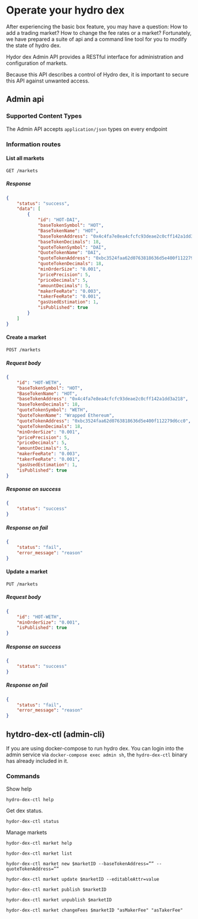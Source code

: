 # Operate your hydro dex

After experiencing the basic box feature, you may have a question: How to add a trading market? How to change the fee rates or a market? Fortunately, we have prepared a suite of api and a command line tool for you to modify the state of hydro dex.

Hydor dex Admin API provides a RESTful interface for administration and configuration of markets.

Because this API describes a control of Hydro dex, it is important to secure this API against unwanted access. 

## Admin api

### Supported Content Types

The Admin API accepts `application/json` types on every endpoint

### Information routes

#### List all markets

```
GET /markets
```

##### Response

```json
{	
	"status": "success",
	"data": [
		{
			"id": "HOT-DAI",
			"baseTokenSymbol": "HOT",
			"BaseTokenName": "HOT",
			"baseTokenAddress": "0x4c4fa7e8ea4cfcfc93deae2c0cff142a1dd3a218",
			"baseTokenDecimals": 18,
			"quoteTokenSymbol": "DAI",
			"QuoteTokenName": "DAI",
			"quoteTokenAddress": "0xbc3524faa62d0763818636d5e400f112279d6cc0",
			"quoteTokenDecimals": 18,
			"minOrderSize": "0.001",
			"pricePrecision": 5,
			"priceDecimals": 5,
			"amountDecimals": 5,
			"makerFeeRate": "0.003",
			"takerFeeRate": "0.001",
			"gasUsedEstimation": 1,
			"isPublished": true
		}
	]
}
```

#### Create a market

```
POST /markets
```

##### Request body

```json
{
	"id": "HOT-WETH",
	"baseTokenSymbol": "HOT",
	"BaseTokenName": "HOT",
	"baseTokenAddress": "0x4c4fa7e8ea4cfcfc93deae2c0cff142a1dd3a218",
	"baseTokenDecimals": 18,
	"quoteTokenSymbol": "WETH",
	"QuoteTokenName": "Wrapped Ethereum",
	"quoteTokenAddress": "0xbc3524faa62d0763818636d5e400f112279d6cc0",
	"quoteTokenDecimals": 18,
	"minOrderSize": "0.001",
	"pricePrecision": 5,
	"priceDecimals": 5,
	"amountDecimals": 5,
	"makerFeeRate": "0.003",
	"takerFeeRate": "0.001",
	"gasUsedEstimation": 1,
	"isPublished": true
}
```

##### Response on success

```json
{
	"status": "success"
}
```

##### Response on fail

```json
{
	"status": "fail",
	"error_message": "reason"
}
```

#### Update a market

```
PUT /markets
```

##### Request body

```json
{
	"id": "HOT-WETH",
	"minOrderSize": "0.001",
	"isPublished": true
}
```

##### Response on success

```json
{
	"status": "success"
}
```

##### Response on fail

```json
{
	"status": "fail",
	"error_message": "reason"
}
```


## hytdro-dex-ctl (admin-cli)

If you are using docker-compose to run hydro dex. You can login into the admin service via `docker-compose exec admin sh`, the `hydro-dex-ctl` binary has already included in it.

### Commands

Show help

```
hydro-dex-ctl help
```

Get dex status.

```
hydor-dex-ctl status
```

Manage markets

```
hydor-dex-ctl market help

hydor-dex-ctl market list

hydor-dex-ctl market new $marketID --baseTokenAddress=”” --quoteTokenAddress=””

hydor-dex-ctl market update $marketID --editableAttr=value

hydor-dex-ctl market publish $marketID

hydor-dex-ctl market unpublish $marketID

hydor-dex-ctl market changeFees $marketID "asMakerFee" "asTakerFee"
```